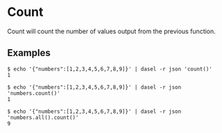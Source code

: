 # Count

Count will count the number of values output from the previous function.

## Examples

```
$ echo '{"numbers":[1,2,3,4,5,6,7,8,9]}' | dasel -r json 'count()'
1

$ echo '{"numbers":[1,2,3,4,5,6,7,8,9]}' | dasel -r json 'numbers.count()'
1

$ echo '{"numbers":[1,2,3,4,5,6,7,8,9]}' | dasel -r json 'numbers.all().count()'
9
```
